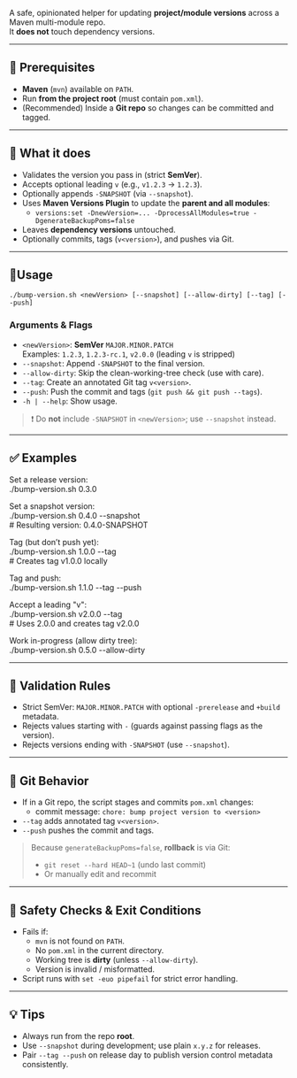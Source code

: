 
A safe, opinionated helper for updating **project/module versions** across a Maven multi-module repo.  
It **does not** touch dependency versions.

---

## 🧰 Prerequisites
- **Maven** (`mvn`) available on `PATH`.
- Run **from the project root** (must contain `pom.xml`).
- (Recommended) Inside a **Git repo** so changes can be committed and tagged.

---

## 🔎 What it does
- Validates the version you pass in (strict **SemVer**).
- Accepts optional leading `v` (e.g., `v1.2.3` → `1.2.3`).
- Optionally appends `-SNAPSHOT` (via `--snapshot`).
- Uses **Maven Versions Plugin** to update the **parent and all modules**:
  - `versions:set -DnewVersion=... -DprocessAllModules=true -DgenerateBackupPoms=false`
- Leaves **dependency versions** untouched.
- Optionally commits, tags (`v<version>`), and pushes via Git.

---

## 🚦Usage
    ./bump-version.sh <newVersion> [--snapshot] [--allow-dirty] [--tag] [--push]

### Arguments & Flags
- `<newVersion>`: **SemVer** `MAJOR.MINOR.PATCH`  
  Examples: `1.2.3`, `1.2.3-rc.1`, `v2.0.0` (leading `v` is stripped)
- `--snapshot`: Append `-SNAPSHOT` to the final version.
- `--allow-dirty`: Skip the clean-working-tree check (use with care).
- `--tag`: Create an annotated Git tag `v<version>`.
- `--push`: Push the commit and tags (`git push && git push --tags`).
- `-h | --help`: Show usage.

> ❗ Do **not** include `-SNAPSHOT` in `<newVersion>`; use `--snapshot` instead.

---

## ✅ Examples
Set a release version:  
    ./bump-version.sh 0.3.0

Set a snapshot version:  
    ./bump-version.sh 0.4.0 --snapshot  
    # Resulting version: 0.4.0-SNAPSHOT

Tag (but don’t push yet):  
    ./bump-version.sh 1.0.0 --tag  
    # Creates tag v1.0.0 locally

Tag and push:  
    ./bump-version.sh 1.1.0 --tag --push

Accept a leading "v":  
    ./bump-version.sh v2.0.0 --tag  
    # Uses 2.0.0 and creates tag v2.0.0

Work in-progress (allow dirty tree):  
    ./bump-version.sh 0.5.0 --allow-dirty

---

## 🧪 Validation Rules
- Strict SemVer: `MAJOR.MINOR.PATCH` with optional `-prerelease` and `+build` metadata.
- Rejects values starting with `-` (guards against passing flags as the version).
- Rejects versions ending with `-SNAPSHOT` (use `--snapshot`).

---

## 📝 Git Behavior
- If in a Git repo, the script stages and commits `pom.xml` changes:
  - commit message: `chore: bump project version to <version>`
- `--tag` adds annotated tag `v<version>`.
- `--push` pushes the commit and tags.

> Because `generateBackupPoms=false`, **rollback** is via Git:
> - `git reset --hard HEAD~1` (undo last commit)
> - Or manually edit and recommit

---

## 🧯 Safety Checks & Exit Conditions
- Fails if:
  - `mvn` is not found on `PATH`.
  - No `pom.xml` in the current directory.
  - Working tree is **dirty** (unless `--allow-dirty`).
  - Version is invalid / misformatted.
- Script runs with `set -euo pipefail` for strict error handling.

---

## 💡 Tips
- Always run from the repo **root**.
- Use `--snapshot` during development; use plain `x.y.z` for releases.
- Pair `--tag --push` on release day to publish version control metadata consistently.